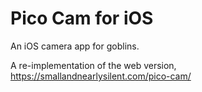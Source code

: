 #  Pico Cam for iOS

An iOS camera app for goblins.

A re-implementation of the web version, <https://smallandnearlysilent.com/pico-cam/>
